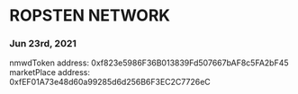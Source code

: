 # ROPSTEN NETWORK

### Jun 23rd, 2021

nmwdToken address: 0xf823e5986F36B013839Fd507667bAF8c5FA2bF45
marketPlace address: 0xfEF01A73e48d60a99285d6d256B6F3EC2C7726eC